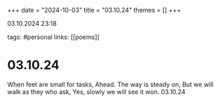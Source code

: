 +++
date = "2024-10-03"
title = "03.10.24"
themes = []
+++

03.10.2024 23:18

tags: #personal
links: [[poems]]

# 03.10.24

When feet are small for tasks,
Ahead. The way is steady on,
But we will walk as they who ask,
Yes, slowly we will see it won.
03.10.24

